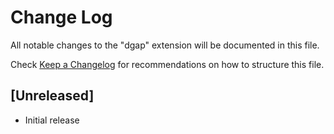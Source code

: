 # Change Log

All notable changes to the "dgap" extension will be documented in this file.

Check [Keep a Changelog](http://keepachangelog.com/) for recommendations on how to structure this file.

## [Unreleased]

- Initial release